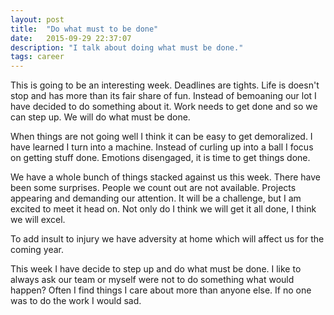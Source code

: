 ```yaml
---
layout: post
title:  "Do what must to be done"
date:   2015-09-29 22:37:07
description: "I talk about doing what must be done."
tags: career
---
```


This is going to be an interesting week. Deadlines are tights. Life is doesn't
stop and has more than its fair share of fun. Instead of bemoaning our lot I
have decided to do something about it. Work needs to get done and so we can
step up. We will do what must be done.

When things are not going well I think it can be easy to get demoralized. I
have learned I turn into a machine. Instead of curling up into a ball I focus
on getting stuff done. Emotions disengaged, it is time to get things done.

We have a whole bunch of things stacked against us this week. There have been
some surprises. People we count out are not available. Projects appearing and
demanding our attention. It will be a challenge, but I am excited to meet it
head on. Not only do I think we will get it all done, I think we will excel.

To add insult to injury we have adversity at home which will affect us for the
coming year.

This week I have decide to step up and do what must be done. I like to always
ask our team or myself were not to do something what would happen? Often I find
things I care about more than anyone else. If no one was to do the work I would
sad.
